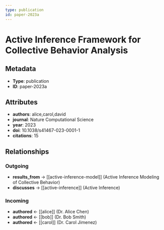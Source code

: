 ```yaml
---
type: publication
id: paper-2023a
---
```


# Active Inference Framework for Collective Behavior Analysis

## Metadata

- **Type**: publication
- **ID**: paper-2023a

## Attributes

- **authors**: alice,carol,david
- **journal**: Nature Computational Science
- **year**: 2023
- **doi**: 10.1038/s41467-023-0001-1
- **citations**: 15

## Relationships

### Outgoing

- **results_from** → [[active-inference-model]] (Active Inference Modeling of Collective Behavior)
- **discusses** → [[active-inference]] (Active Inference)

### Incoming

- **authored** ← [[alice]] (Dr. Alice Chen)
- **authored** ← [[bob]] (Dr. Bob Smith)
- **authored** ← [[carol]] (Dr. Carol Jimenez)

